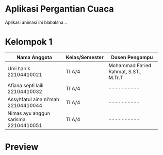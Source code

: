 # Aplikasi Pergantian Cuaca
Aplikasi animasi ini blabalsha...

# Kelompok 1

| Nama Anggota | Kelas/Semester | Dosen Pengampu |
|----------|----------|----------|
| Umi hanik 22104410021 | TI A/4 | Mohammad Faried Rahmat, S.ST., M.Tr.T |
| Afiana septi laili 22104410032 | TI A/4 | ---------- |
| Assyhfatul aina ni'mah 22104410044 | TI A/4 | ---------- |
| Nimas ayu anggun karisma 22104410051 | TI A/4 | ---------- |

# Preview
